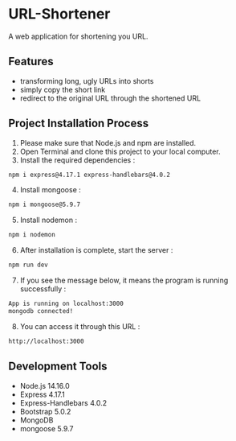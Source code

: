 # URL-Shortener
A web application for shortening you URL.

## Features
* transforming long, ugly URLs into shorts    
* simply copy the short link    
* redirect to the original URL through the shortened URL    

## Project Installation Process
1. Please make sure that Node.js and npm are installed.
2. Open Terminal and clone this project to your local computer.
3. Install the required dependencies :
  ```bash
  npm i express@4.17.1 express-handlebars@4.0.2 
  ```    
4. Install mongoose :
  ```bash
  npm i mongoose@5.9.7 
  ```    
5. Install nodemon :
  ```bash
  npm i nodemon 
  ```    
6. After installation is complete, start the server :
  ```bash
  npm run dev 
  ```    
7. If you see the message below, it means the program is running successfully :
  ```bash 
  App is running on localhost:3000
  mongodb connected! 
  ```    
8. You can access it through this URL :
  ```bash
  http://localhost:3000  
  ```    

## Development Tools
* Node.js 14.16.0    
* Express 4.17.1    
* Express-Handlebars 4.0.2    
* Bootstrap 5.0.2    
* MongoDB    
* mongoose 5.9.7    
